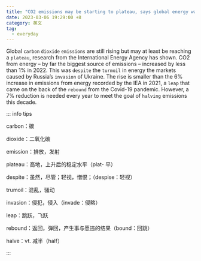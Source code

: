 ```yaml
---
title: "CO2 emissions may be starting to plateau, says global energy watchdog"
date: 2023-03-06 19:29:00 +8
category: 英文
tag:
  - everyday
---
```


Global `carbon` `dioxide` `emissions` are still rising but may at least be reaching a `plateau`, research from the International Energy Agency has shown. CO2 from energy – by far the biggest source of emissions – increased by less than 1% in 2022. This was `despite` the `turmoil` in energy the markets caused by Russia’s `invasion` of Ukraine. The rise is smaller than the 6% increase in emissions from energy recorded by the IEA in 2021, a `leap` that came on the back of the `rebound` from the Covid-19 pandemic. However, a 7% reduction is needed every year to meet the goal of `halving` emissions this decade.

::: info tips

carbon：碳

dioxide：二氧化碳

emission：排放，发射

plateau：高地，上升后的稳定水平（plat- 平）

despite：虽然，尽管；轻视，憎恨；（despise：轻视）

trumoil：混乱，骚动

invasion：侵犯，侵入（invade：侵略）

leap：跳跃，飞跃

rebound：返回，弹回，产生事与愿违的结果（bound：回跳）

halve：vt. 减半（half）

:::
